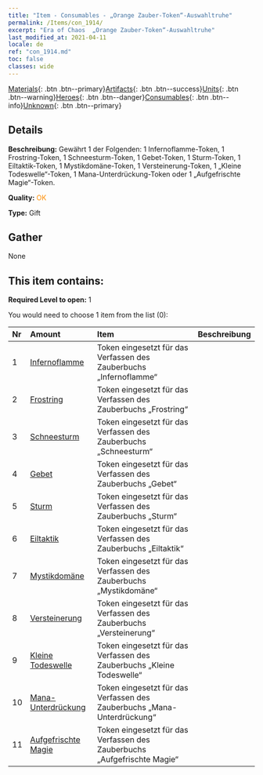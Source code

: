 ```yaml
---
title: "Item - Consumables - „Orange Zauber-Token“-Auswahltruhe"
permalink: /Items/con_1914/
excerpt: "Era of Chaos  „Orange Zauber-Token“-Auswahltruhe"
last_modified_at: 2021-04-11
locale: de
ref: "con_1914.md"
toc: false
classes: wide
---
```

 [Materials](/de/Items/){: .btn .btn--primary}[Artifacts](/de/Items/Artifacts/){: .btn .btn--success}[Units](/de/Items/Units/){: .btn .btn--warning}[Heroes](/de/Items/Heroes/){: .btn .btn--danger}[Consumables](/de/Items/Consumables/){: .btn .btn--info}[Unknown](/de/Items/Unknown/){: .btn .btn--primary}

## Details
 **Beschreibung:** Gewährt 1 der Folgenden: 1 Infernoflamme-Token, 1 Frostring-Token, 1 Schneesturm-Token, 1 Gebet-Token, 1 Sturm-Token, 1 Eiltaktik-Token, 1 Mystikdomäne-Token, 1 Versteinerung-Token, 1 „Kleine Todeswelle“-Token, 1 Mana-Unterdrückung-Token oder 1 „Aufgefrischte Magie“-Token.

 **Quality:** <span style="color: #FF8C00">OK</span>

 **Type:** Gift

## Gather

  None

## This item contains:

 **Required Level to open:** 1

 You would need to choose 1 item from the list (0):

  | Nr | Amount |     Item    | Beschreibung |
  |:---|:-------|:------------|:-----------:|
  | 1 | [Infernoflamme](/de/Items/her_406/) | Token eingesetzt für das Verfassen des Zauberbuchs „Infernoflamme“ | 
  | 2 | [Frostring](/de/Items/her_421/) | Token eingesetzt für das Verfassen des Zauberbuchs „Frostring“ | 
  | 3 | [Schneesturm](/de/Items/her_423/) | Token eingesetzt für das Verfassen des Zauberbuchs „Schneesturm“ | 
  | 4 | [Gebet](/de/Items/her_432/) | Token eingesetzt für das Verfassen des Zauberbuchs „Gebet“ | 
  | 5 | [Sturm](/de/Items/her_445/) | Token eingesetzt für das Verfassen des Zauberbuchs „Sturm“ | 
  | 6 | [Eiltaktik](/de/Items/her_450/) | Token eingesetzt für das Verfassen des Zauberbuchs „Eiltaktik“ | 
  | 7 | [Mystikdomäne](/de/Items/her_470/) | Token eingesetzt für das Verfassen des Zauberbuchs „Mystikdomäne“ | 
  | 8 | [Versteinerung](/de/Items/her_471/) | Token eingesetzt für das Verfassen des Zauberbuchs „Versteinerung“ | 
  | 9 | [Kleine Todeswelle](/de/Items/her_456/) | Token eingesetzt für das Verfassen des Zauberbuchs „Kleine Todeswelle“ | 
  | 10 | [Mana-Unterdrückung](/de/Items/her_480/) | Token eingesetzt für das Verfassen des Zauberbuchs „Mana-Unterdrückung“ | 
  | 11 | [Aufgefrischte Magie](/de/Items/her_482/) | Token eingesetzt für das Verfassen des Zauberbuchs „Aufgefrischte Magie“ | 
